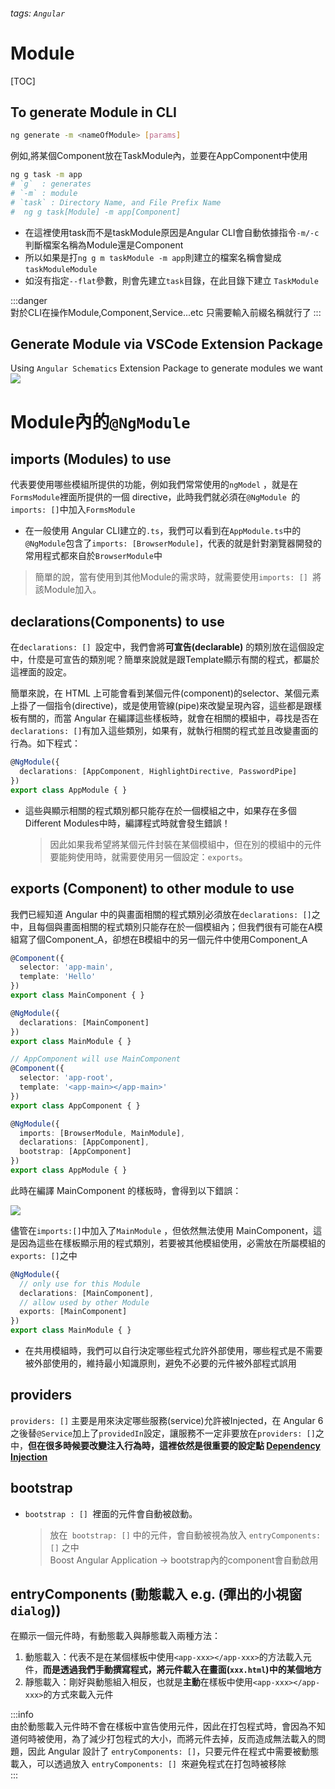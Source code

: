  ###### tags: `Angular`
# Module
[TOC]

## To generate Module in CLI

```bash
ng generate -m <nameOfModule> [params]
```

例如,將某個Component放在TaskModule內，並要在AppComponent中使用
```bash
ng g task -m app
# `g`  : generates 
# `-m` : module
# `task` : Directory Name, and File Prefix Name
#  ng g task[Module] -m app[Component] 
```
- 在這裡使用task而不是taskModule原因是Angular CLI會自動依據指令`-m/-c`判斷檔案名稱為Module還是Component  
- 所以如果是打`ng g m taskModule -m app`則建立的檔案名稱會變成`taskModuleModule`  
- 如沒有指定`--flat`參數，則會先建立`task`目錄，在此目錄下建立 `TaskModule`  

:::danger  
對於CLI在操作Module,Component,Service...etc 只需要輸入前綴名稱就行了 
:::  

## Generate Module via VSCode Extension Package
Using `Angular Schematics` Extension Package to generate modules we want  
![](https://i.imgur.com/RCvCLc1.png)  


# Module內的`@NgModule`

## imports (Modules) to use 
代表要使用哪些模組所提供的功能，例如我們常常使用的`ngModel` ，就是在 `FormsModule`裡面所提供的一個 directive，此時我們就必須在`@NgModule `的`imports: []`中加入`FormsModule`  

- 在一般使用 Angular CLI建立的`.ts`，我們可以看到在`AppModule.ts`中的`@NgModule`包含了`imports: [BrowserModule]`，代表的就是針對瀏覽器開發的常用程式都來自於`BrowserModule`中  
> 簡單的說，當有使用到其他Module的需求時，就需要使用`imports: [] `將該Module加入。

## declarations(Components) to use
在`declarations: [] `設定中，我們會將**可宣告(declarable)** 的類別放在這個設定中，什麼是可宣告的類別呢？簡單來說就是跟Template顯示有關的程式，都屬於這裡面的設定。

簡單來說，在 HTML 上可能會看到某個元件(component)的selector、某個元素上掛了一個指令(directive)，或是使用管線(pipe)來改變呈現內容，這些都是跟樣板有關的，而當 Angular 在編譯這些樣板時，就會在相關的模組中，尋找是否在`declarations: []`有加入這些類別，如果有，就執行相關的程式並且改變畫面的行為。如下程式：
```typescript
@NgModule({
  declarations: [AppComponent, HighlightDirective, PasswordPipe]
})
export class AppModule { }
```
- 這些與顯示相關的程式類別都只能存在於一個模組之中，如果存在多個Different Modules中時，編譯程式時就會發生錯誤！
    > 因此如果我希望將某個元件封裝在某個模組中，但在別的模組中的元件要能夠使用時，就需要使用另一個設定：`exports`。

## exports (Component) to other module to use
我們已經知道 Angular 中的與畫面相關的程式類別必須放在`declarations: []`之中，且每個與畫面相關的程式類別只能存在於一個模組內；但我們很有可能在A模組寫了個Component_A，卻想在B模組中的另一個元件中使用Component_A  
```typescript
@Component({
  selector: 'app-main',
  template: 'Hello'
})
export class MainComponent { }

@NgModule({
  declarations: [MainComponent]
})
export class MainModule { }
```

```typescript
// AppComponent will use MainComponent
@Component({
  selector: 'app-root',
  template: '<app-main></app-main>'
})
export class AppComponent { }

@NgModule({
  imports: [BrowserModule, MainModule],
  declarations: [AppComponent],
  bootstrap: [AppComponent]
})
export class AppModule { }
```
此時在編譯 MainComponent 的樣板時，會得到以下錯誤：

![](https://wellwind.idv.tw/blog/2018/10/20/mastering-angular-05-knowning-ng-module/01.jpg)

儘管在`imports:[]`中加入了`MainModule` ，但依然無法使用 MainComponent，這是因為這些在樣板顯示用的程式類別，若要被其他模組使用，必需放在所屬模組的`exports: []`之中
```typescript
@NgModule({
  // only use for this Module
  declarations: [MainComponent],
  // allow used by other Module
  exports: [MainComponent]
})
export class MainModule { }
```
- 在共用模組時，我們可以自行決定哪些程式允許外部使用，哪些程式是不需要被外部使用的，維持最小知識原則，避免不必要的元件被外部程式誤用  

## providers
`providers: []` 主要是用來決定哪些服務(service)允許被Injected，在 Angular 6 之後替`@Service`加上了`providedIn`設定，讓服務不一定非要放在`providers: []`之中，**但在很多時候要改變注入行為時，這裡依然是很重要的設定點 [Dependency Injection](/8AQani2_TCKWNUsp5ob5ng)**  


## bootstrap
- `bootstrap : [] `裡面的元件會自動被啟動。
    > 放在` bootstrap: []` 中的元件，會自動被視為放入 `entryComponents: []` 之中  
    > Boost Angular Application -> bootstrap內的component會自動啟用 

## entryComponents (動態載入 e.g. (彈出的小視窗`dialog`))
在顯示一個元件時，有動態載入與靜態載入兩種方法：

1. 動態載入：代表不是在某個樣板中使用`<app-xxx></app-xxx>`的方法載入元件，**而是透過我們手動撰寫程式，將元件載入在畫面(`xxx.html`)中的某個地方**  
2. 靜態載入：剛好與動態組入相反，也就是**主動**在樣板中使用`<app-xxx></app-xxx>`的方式來載入元件  

:::info  
由於動態載入元件時不會在樣板中宣告使用元件，因此在打包程式時，會因為不知道何時被使用，為了減少打包程式的大小，而將元件去掉，反而造成無法載入的問題，因此 Angular 設計了 `entryComponents: []`，只要元件在程式中需要被動態載入，可以透過放入 `entryComponents: [] `來避免程式在打包時被移除  
:::  